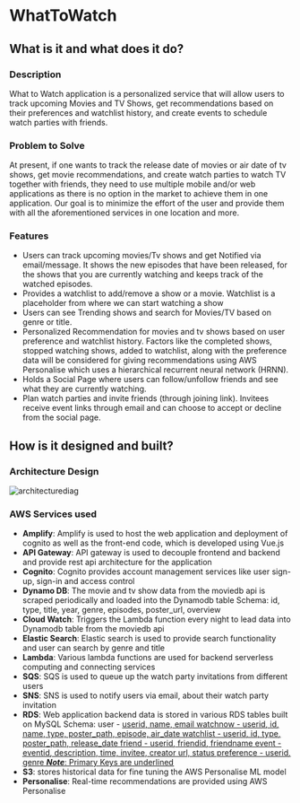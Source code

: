 # WhatToWatch

## What is it and what does it do?

### Description
What to Watch application is a personalized service that will allow users to track upcoming Movies and TV Shows, get recommendations based on their preferences and watchlist history, and create events to schedule watch parties with friends.

### Problem to Solve 
At present, if one wants to track the release date of movies or air date of tv shows, get movie recommendations, and create watch parties to watch TV together with friends, they need to use multiple mobile and/or web applications as there is no option in the market to achieve them in one application. 
Our goal is to minimize the effort of the user and provide them with all the aforementioned services in one location and more.

### Features
-   Users can track upcoming movies/Tv shows and get Notified via email/message. It shows the new episodes that have been released, for the shows that you are currently watching and keeps track of the watched episodes.
-   Provides a watchlist to add/remove a show or a movie. Watchlist is a placeholder from where we can start watching a show
-   Users can see Trending shows and search for Movies/TV based on genre or title.
-   Personalized Recommendation for movies and tv shows based on user preference and watchlist history. Factors like the completed shows, stopped watching shows, added to watchlist, along with the preference data will be considered for giving recommendations using AWS Personalise which uses a hierarchical recurrent neural network (HRNN).
-   Holds a Social Page where users can follow/unfollow friends and see what they are currently watching.
-   Plan watch parties and invite friends (through joining link). Invitees receive event links through email and can choose to accept or decline from the social page.


## How is it designed and built? 

### Architecture Design

<img alt="architecturediag" src="https://user-images.githubusercontent.com/26367904/123538222-69115b00-d751-11eb-84b0-bd7b11949b7a.png">

### AWS Services used
-   **Amplify**: Amplify is used to host the web application and deployment of cognito as well as the front-end code, which is developed using Vue.js
-   **API Gateway**: API gateway is used to decouple frontend and backend and provide rest api architecture for the application
-   **Cognito**: Cognito provides account management services like user sign-up, sign-in and access control
-   **Dynamo DB**: The movie and tv show data from the moviedb api is scraped periodically and loaded into the Dynamodb table
Schema:  id, type, title, year, genre, episodes, poster_url, overview
-   **Cloud Watch**: Triggers the Lambda function every night to lead data into Dynamodb table from the moviedb api
-   **Elastic Search**: Elastic search is used to provide search functionality and user can search by genre and title
-   **Lambda**: Various lambda functions are used for backend serverless computing and connecting services
-   **SQS**: SQS is used to queue up the watch party invitations from different users
-   **SNS**: SNS is used to notify users via email, about their watch party invitation
-   **RDS**: Web application backend data is stored in various RDS tables built on MySQL
    Schema:
    user - <ins>userid<ins>, name, email
    watchnow - <ins>userid<ins>, <ins>id<ins>, name, type, poster_path, episode, air_date
    watchlist - <ins>userid<ins>, <ins>id<ins>, <ins>type<ins>, poster_path, release_date
    friend - <ins>userid<ins>, <ins>friendid<ins>, friendname
    event - <ins>eventid<ins>, description, time, invitee, creator url, status
    preference - <ins>userid<ins>, <ins>genre<ins>
	***Note***: Primary Keys are <ins>underlined<ins>
-   **S3**: stores historical data for fine tuning the AWS Personalise ML model
-   **Personalise**: Real-time recommendations are provided using AWS Personalise   
